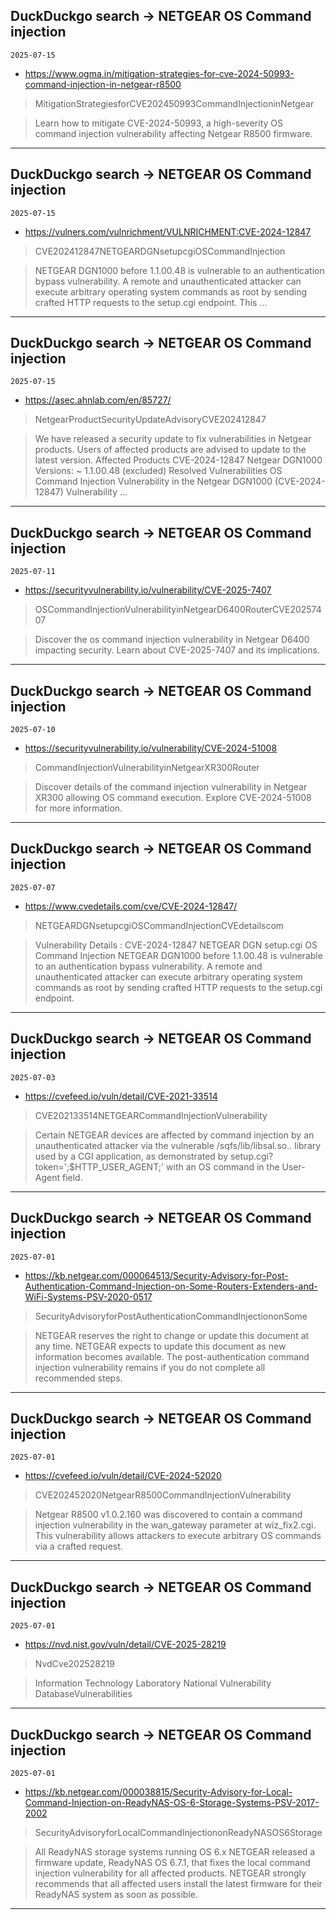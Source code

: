 ## DuckDuckgo search -> NETGEAR OS Command injection
`2025-07-15`

* https://www.ogma.in/mitigation-strategies-for-cve-2024-50993-command-injection-in-netgear-r8500

<blockquote>
 MitigationStrategiesforCVE202450993CommandInjectioninNetgear
</blockquote>
<blockquote>
Learn how to mitigate CVE-2024-50993, a high-severity OS command injection vulnerability affecting Netgear R8500 firmware.
</blockquote>

---

## DuckDuckgo search -> NETGEAR OS Command injection
`2025-07-15`

* https://vulners.com/vulnrichment/VULNRICHMENT:CVE-2024-12847

<blockquote>
 CVE202412847NETGEARDGNsetupcgiOSCommandInjection
</blockquote>
<blockquote>
NETGEAR DGN1000 before 1.1.00.48 is vulnerable to an authentication bypass vulnerability. A remote and unauthenticated attacker can execute arbitrary operating system commands as root by sending crafted HTTP requests to the setup.cgi endpoint. This ...
</blockquote>

---

## DuckDuckgo search -> NETGEAR OS Command injection
`2025-07-15`

* https://asec.ahnlab.com/en/85727/

<blockquote>
 NetgearProductSecurityUpdateAdvisoryCVE202412847
</blockquote>
<blockquote>
We have released a security update to fix vulnerabilities in Netgear products. Users of affected products are advised to update to the latest version. Affected Products CVE-2024-12847 Netgear DGN1000 Versions: ~ 1.1.00.48 (excluded) Resolved Vulnerabilities OS Command Injection Vulnerability in the Netgear DGN1000 (CVE-2024-12847) Vulnerability ...
</blockquote>

---

## DuckDuckgo search -> NETGEAR OS Command injection
`2025-07-11`

* https://securityvulnerability.io/vulnerability/CVE-2025-7407

<blockquote>
 OSCommandInjectionVulnerabilityinNetgearD6400RouterCVE20257407
</blockquote>
<blockquote>
Discover the os command injection vulnerability in Netgear D6400 impacting security. Learn about CVE-2025-7407 and its implications.
</blockquote>

---

## DuckDuckgo search -> NETGEAR OS Command injection
`2025-07-10`

* https://securityvulnerability.io/vulnerability/CVE-2024-51008

<blockquote>
 CommandInjectionVulnerabilityinNetgearXR300Router
</blockquote>
<blockquote>
Discover details of the command injection vulnerability in Netgear XR300 allowing OS command execution. Explore CVE-2024-51008 for more information.
</blockquote>

---

## DuckDuckgo search -> NETGEAR OS Command injection
`2025-07-07`

* https://www.cvedetails.com/cve/CVE-2024-12847/

<blockquote>
 NETGEARDGNsetupcgiOSCommandInjectionCVEdetailscom
</blockquote>
<blockquote>
Vulnerability Details : CVE-2024-12847 NETGEAR DGN setup.cgi OS Command Injection NETGEAR DGN1000 before 1.1.00.48 is vulnerable to an authentication bypass vulnerability. A remote and unauthenticated attacker can execute arbitrary operating system commands as root by sending crafted HTTP requests to the setup.cgi endpoint.
</blockquote>

---

## DuckDuckgo search -> NETGEAR OS Command injection
`2025-07-03`

* https://cvefeed.io/vuln/detail/CVE-2021-33514

<blockquote>
 CVE202133514NETGEARCommandInjectionVulnerability
</blockquote>
<blockquote>
Certain NETGEAR devices are affected by command injection by an unauthenticated attacker via the vulnerable /sqfs/lib/libsal.so.. library used by a CGI application, as demonstrated by setup.cgi?token&#61;';$HTTP_USER_AGENT;' with an OS command in the User-Agent field.
</blockquote>

---

## DuckDuckgo search -> NETGEAR OS Command injection
`2025-07-01`

* https://kb.netgear.com/000064513/Security-Advisory-for-Post-Authentication-Command-Injection-on-Some-Routers-Extenders-and-WiFi-Systems-PSV-2020-0517

<blockquote>
 SecurityAdvisoryforPostAuthenticationCommandInjectiononSome
</blockquote>
<blockquote>
NETGEAR reserves the right to change or update this document at any time. NETGEAR expects to update this document as new information becomes available. The post-authentication command injection vulnerability remains if you do not complete all recommended steps.
</blockquote>

---

## DuckDuckgo search -> NETGEAR OS Command injection
`2025-07-01`

* https://cvefeed.io/vuln/detail/CVE-2024-52020

<blockquote>
 CVE202452020NetgearR8500CommandInjectionVulnerability
</blockquote>
<blockquote>
Netgear R8500 v1.0.2.160 was discovered to contain a command injection vulnerability in the wan_gateway parameter at wiz_fix2.cgi. This vulnerability allows attackers to execute arbitrary OS commands via a crafted request.
</blockquote>

---

## DuckDuckgo search -> NETGEAR OS Command injection
`2025-07-01`

* https://nvd.nist.gov/vuln/detail/CVE-2025-28219

<blockquote>
 NvdCve202528219
</blockquote>
<blockquote>
Information Technology Laboratory National Vulnerability DatabaseVulnerabilities
</blockquote>

---

## DuckDuckgo search -> NETGEAR OS Command injection
`2025-07-01`

* https://kb.netgear.com/000038815/Security-Advisory-for-Local-Command-Injection-on-ReadyNAS-OS-6-Storage-Systems-PSV-2017-2002

<blockquote>
 SecurityAdvisoryforLocalCommandInjectiononReadyNASOS6Storage
</blockquote>
<blockquote>
All ReadyNAS storage systems running OS 6.x NETGEAR released a firmware update, ReadyNAS OS 6.7.1, that fixes the local command injection vulnerability for all affected products. NETGEAR strongly recommends that all affected users install the latest firmware for their ReadyNAS system as soon as possible.
</blockquote>

---

